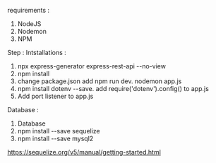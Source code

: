 requirements :
1. NodeJS
2. Nodemon
3. NPM

Step :
Intstallations :
1. npx express-generator express-rest-api --no-view
2. npm install
3. change package.json add npm run dev. nodemon app.js
4. npm install dotenv --save. add require('dotenv').config() to app.js
5. Add port listener to app.js

Database :
1. Database
2. npm install --save sequelize
3. npm install --save mysql2

https://sequelize.org/v5/manual/getting-started.html